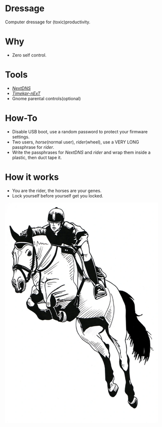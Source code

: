 # Dressage
Computer dressage for (toxic)productivity.

# Why
* Zero self control.

# Tools
* [*NextDNS*](https://nextdns.io/)
* [*Timekpr-nExT*](https://mjasnik.gitlab.io/timekpr-next/)
* Gnome parental controls(optional)

# How-To
* Disable USB boot, use a random password to protect your firmware settings.
* Two users, *horse*(normal user), *rider*(wheel), use a VERY LONG passphrase for *rider*.
* Write the passphrases for *NextDNS* and *rider* and wrap them inside a plastic, then duct tape it.

# How it works
* You are the rider, the horses are your genes.
* Lock yourself before yourself get you locked.

![](https://raw.githubusercontent.com/mabequinho/Dressage/main/pic/dressage.webp)
